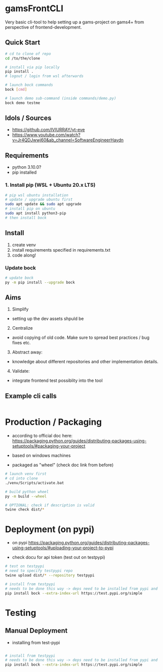 
# gamsFrontCLI

Very basic cli-tool to help setting up a gams-project on gams4+ from perspective of frontend-development.


## Quick Start

```sh
# cd to clone of repo
cd /to/the/clone

# install via pip locally
pip install .
# logout / login from wsl afterwards

# launch bock commands
bock [cmd]

# launch demo sub-command (inside commands/demo.py)
bock demo testme


```

## Idols / Sources
- https://github.com/IVIURRAY/yt-eve
- https://www.youtube.com/watch?v=Jr4QDJwwj60&ab_channel=SoftwareEngineerHaydn


## Requirements
- python 3.10.0?
- pip installed


### 1. Install pip (WSL + Ubuntu 20.x LTS)
```sh
# pip wsl ubuntu installation
# update / upgrade ubuntu first
sudo apt update && sudo apt upgrade
# install pip on ubuntu
sudo apt install python3-pip
# then install bock

```

## Install

1. create venv
2. install requirements specified in requirements.txt
3. code along!


### Update bock

```sh
# update bock
py -m pip install --upgrade bock

```

## Aims

1. Simplify
  - setting up the dev assets shpuld be
2. Centralize
  - avoid copying of old code. Make sure to spread best practices / bug fixes etc.
3. Abstract away:
  - knowledge about different repositories and other implementation details.
4. Validate:
  - integrate frontend test possiblity into the tool


## Example cli calls

```sh


```

# Production / Packaging

- according to official doc here: https://packaging.python.org/guides/distributing-packages-using-setuptools/#packaging-your-project

- based on windows machines

- packaged as "wheel" (check doc link from before)

```sh
# launch venv first
# cd into clone
./venv/Scripts/activate.bat

# build python wheel
py -m build --wheel

# OPTIONAL: check if description is valid
twine check dist/*

```


# Deployment (on pypi)

- on pypi https://packaging.python.org/guides/distributing-packages-using-setuptools/#uploading-your-project-to-pypi

- check docu for api token (test out on testpypi)

```sh
# test on testpypi
# need to specify testpypi repo
twine upload dist/* --repository testpypi

# install from testpypi
# needs to be done this way -> deps need to be installed from pypi and not the test instance.
pip install bock --extra-index-url https://test.pypi.org/simple 


```


# Testing

## Manual Deployment

- installing from test-pypi

```sh

# install from testpypi
# needs to be done this way -> deps need to be installed from pypi and not the test instance.
pip install bock --extra-index-url https://test.pypi.org/simple 



```